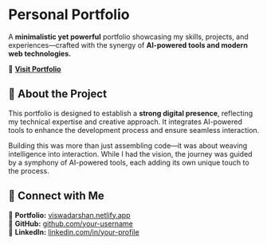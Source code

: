 # Personal Portfolio

A **minimalistic yet powerful** portfolio showcasing my skills, projects, and experiences—crafted with the synergy of **AI-powered tools and modern web technologies.**

🔗 **[Visit Portfolio](https://viswadarshan.netlify.app/)**

## 📌 About the Project
This portfolio is designed to establish a **strong digital presence**, reflecting my technical expertise and creative approach. It integrates AI-powered tools to enhance the development process and ensure seamless interaction.

Building this was more than just assembling code—it was about weaving intelligence into interaction. While I had the vision, the journey was guided by a symphony of AI-powered tools, each adding its own unique touch to the process.

## 🎯 Connect with Me
💼 **Portfolio:** [viswadarshan.netlify.app](https://viswadarshan.netlify.app/)  
🐙 **GitHub:** [github.com/your-username](https://github.com/your-username)  
🔗 **LinkedIn:** [linkedin.com/in/your-profile](https://linkedin.com/in/your-profile)